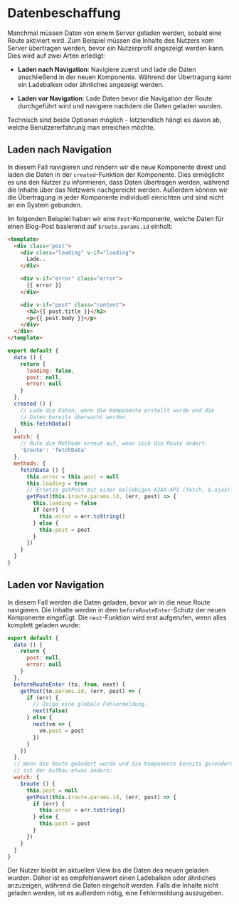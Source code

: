 # Datenbeschaffung

Manchmal müssen Daten von einem Server geladen werden, sobald eine Route aktiviert wird. Zum Beispiel müssen die Inhalte des Nutzers vom Server übertragen werden, bevor ein Nutzerprofil angezeigt werden kann. Dies wird auf zwei Arten erledigt:

- **Laden nach Navigation**: Navigiere zuerst und lade die Daten anschließend in der neuen Komponente. Während der Übertragung kann ein Ladebalken oder ähnliches angezeigt werden.

- **Laden vor Navigation**: Lade Daten bevor die Navigation der Route durchgeführt wird und navigiere nachdem die Daten geladen wurden.

Technisch sind beide Optionen möglich - letztendlich hängt es davon ab, welche Benutzererfahrung man erreichen möchte.

## Laden nach Navigation

In diesem Fall navigieren und rendern wir die neue Komponente direkt und laden die Daten in der `created`-Funktion der Komponente. Dies ermöglicht es uns den Nutzer zu informieren, dass Daten übertragen werden, während die Inhalte über das Netzwerk nachgereicht werden. Außerdem können wir die Übertragung in jeder Komponente individuell einrichten und sind nicht an ein System gebunden.

Im folgenden Beispiel haben wir eine `Post`-Komponente, welche Daten für einen Blog-Post basierend auf `$route.params.id` einholt:

``` html
<template>
  <div class="post">
    <div class="loading" v-if="loading">
      Lade..
    </div>

    <div v-if="error" class="error">
      {{ error }}
    </div>

    <div v-if="post" class="content">
      <h2>{{ post.title }}</h2>
      <p>{{ post.body }}</p>
    </div>
  </div>
</template>
```

``` js
export default {
  data () {
    return {
      loading: false,
      post: null,
      error: null
    }
  },
  created () {
    // Lade die Daten, wenn die Komponente erstellt wurde und die
    // Daten bereits überwacht werden.
    this.fetchData()
  },
  watch: {
    // Rufe die Methode erneut auf, wenn sich die Route ändert.
    '$route': 'fetchData'
  },
  methods: {
    fetchData () {
      this.error = this.post = null
      this.loading = true
      // Ersetze getPost mit einer beliebigen AJAX-API (fetch, $.ajax).
      getPost(this.$route.params.id, (err, post) => {
        this.loading = false
        if (err) {
          this.error = err.toString()
        } else {
          this.post = post
        }
      })
    }
  }
}
```

## Laden vor Navigation

In diesem Fall werden die Daten geladen, bevor wir in die neue Route navigieren. Die Inhalte werden in dem `beforeRouteEnter`-Schutz der neuen Komponente eingefügt. Die `next`-Funktion wird erst aufgerufen, wenn alles komplett geladen wurde:

``` js
export default {
  data () {
    return {
      post: null,
      error: null
    }
  },
  beforeRouteEnter (to, from, next) {
    getPost(to.params.id, (err, post) => {
      if (err) {
        // Zeige eine globale Fehlermeldung.
        next(false)
      } else {
        next(vm => {
          vm.post = post
        })
      }
    })
  },
  // Wenn die Route geändert wurde und die Komponente bereits gerendert wurde,
  // ist der Aufbau etwas anders:
  watch: {
    $route () {
      this.post = null
      getPost(this.$route.params.id, (err, post) => {
        if (err) {
          this.error = err.toString()
        } else {
          this.post = post
        }
      })
    }
  }
}
```

Der Nutzer bleibt im aktuellen View bis die Daten des neuen geladen wurden. Daher ist es empfehlenswert einen Ladebalken oder ähnliches anzuzeigen, während die Daten eingeholt werden. Falls die Inhalte nicht geladen werden, ist es außerdem nötig, eine Fehlermeldung auszugeben.
